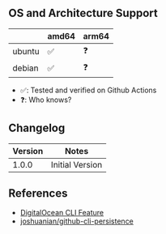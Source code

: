 ## OS and Architecture Support

|        | amd64 | arm64 |
| ------ | ----- | ----- |
| ubuntu | ✅     | ❓     |
| debian | ✅     | ❓     |

- ✅: Tested and verified on Github Actions
- ❓: Who knows?

## Changelog

| Version | Notes                                                |
| ------- | ---------------------------------------------------- |
| 1.0.0   | Initial Version                                      |

## References

- [DigitalOcean CLI Feature](https://github.com/devcontainers-contrib/features/tree/main/src/digitalocean-cli)
- [joshuanian/github-cli-persistence](https://github.com/joshuanianji/devcontainer-features/tree/main/src/github-cli-persistence)
